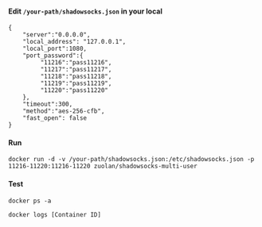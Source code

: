 #### Edit `/your-path/shadowsocks.json` in your local
```
{
    "server":"0.0.0.0",
    "local_address": "127.0.0.1",
    "local_port":1080,
    "port_password":{
         "11216":"pass11216",
         "11217":"pass11217",
         "11218":"pass11218",
         "11219":"pass11219",
         "11220":"pass11220"
    },
    "timeout":300,
    "method":"aes-256-cfb",
    "fast_open": false
}

```

#### Run
```
docker run -d -v /your-path/shadowsocks.json:/etc/shadowsocks.json -p 11216-11220:11216-11220 zuolan/shadowsocks-multi-user
```

#### Test

`docker ps -a`

`docker logs [Container ID]`
